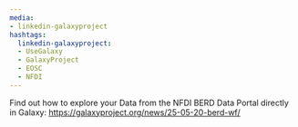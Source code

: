 ```yaml
---
media:
- linkedin-galaxyproject
hashtags:
  linkedin-galaxyproject:
  - UseGalaxy
  - GalaxyProject
  - EOSC
  - NFDI
---
```

Find out how to explore your Data from the NFDI BERD Data Portal directly in Galaxy: https://galaxyproject.org/news/25-05-20-berd-wf/
